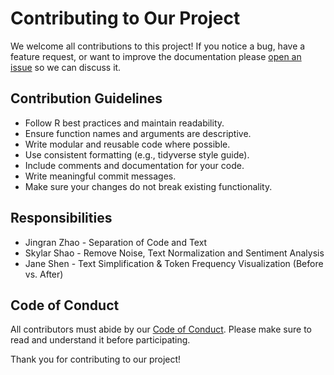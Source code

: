# Contributing to Our Project

We welcome all contributions to this project! If you notice a bug, have a feature request, or want to improve the documentation please [open an issue](https://github.com/j232shen/RTextCleaner/issues) so we can discuss it.

## Contribution Guidelines

- Follow R best practices and maintain readability.
- Ensure function names and arguments are descriptive.
- Write modular and reusable code where possible.
- Use consistent formatting (e.g., tidyverse style guide).
- Include comments and documentation for your code.
- Write meaningful commit messages.
- Make sure your changes do not break existing functionality.

## Responsibilities

- Jingran Zhao - Separation of Code and Text
- Skylar Shao - Remove Noise, Text Normalization and Sentiment Analysis
- Jane Shen - Text Simplification & Token Frequency Visualization (Before vs. After)

## Code of Conduct

All contributors must abide  by our [Code of Conduct](https://github.com/j232shen/RTextCleaner/blob/main/CODE_OF_CONDUCT.md). Please make sure to read and understand it before participating.

Thank you for contributing to our project!
